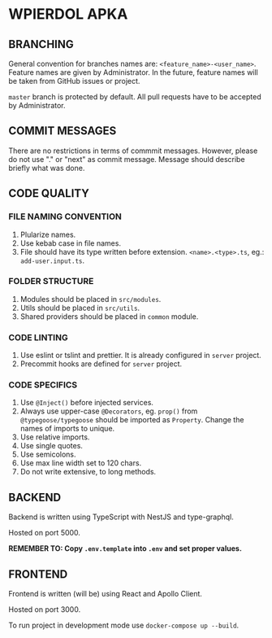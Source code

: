 # WPIERDOL APKA

## BRANCHING
General convention for branches names are: `<feature_name>-<user_name>`.
Feature names are given by Administrator. In the future, feature names will be taken from GitHub issues or project.

`master` branch is protected by default. All pull requests have to be accepted by Administrator.

## COMMIT MESSAGES
There are no restrictions in terms of commmit messages. However, please do not use "." or "next" as commit message. Message should describe briefly what was done.

## CODE QUALITY

### FILE NAMING CONVENTION
1. Plularize names.
2. Use kebab case in file names.
3. File should have its type written before extension. `<name>.<type>.ts`, eg.: `add-user.input.ts`.

### FOLDER STRUCTURE
1. Modules should be placed in `src/modules`.
2. Utils should be placed in `src/utils`.
3. Shared providers should be placed in `common` module.

### CODE LINTING
1. Use eslint or tslint and prettier. It is already configured in `server` project.
2. Precommit hooks are defined for `server` project.

### CODE SPECIFICS
1. Use `@Inject()` before injected services.
2. Always use upper-case `@Decorators`, eg. `prop()` from `@typegoose/typegoose` should be imported as `Property`. Change the names of imports to unique.
3. Use relative imports.
4. Use single quotes.
5. Use semicolons.
6. Use max line width set to 120 chars.
7. Do not write extensive, to long methods.

## BACKEND
Backend is written using TypeScript with NestJS and type-graphql.

Hosted on port 5000.

**REMEMBER TO: Copy `.env.template` into `.env` and set proper values.**

## FRONTEND
Frontend is written (will be) using React and Apollo Client.

Hosted on port 3000.

To run project in development mode use `docker-compose up --build`.